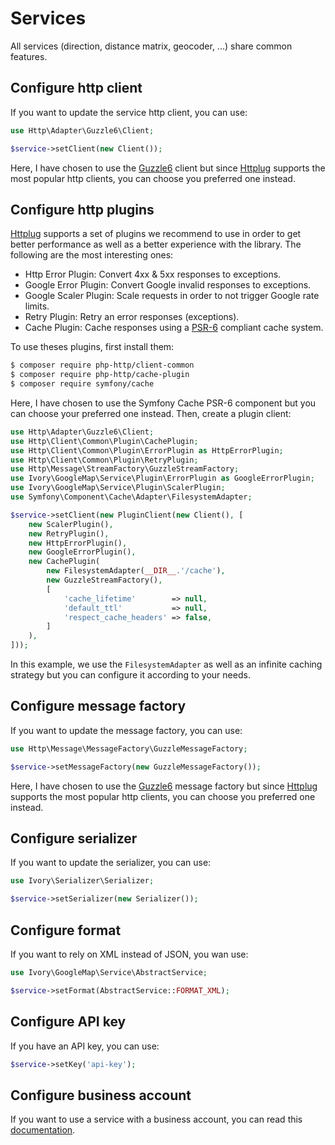# Services

All services (direction, distance matrix, geocoder, ...) share common features.  

## Configure http client

If you want to update the service http client, you can use:

``` php
use Http\Adapter\Guzzle6\Client;

$service->setClient(new Client());
```

Here, I have chosen to use the [Guzzle6](http://docs.guzzlephp.org/en/latest/psr7.html) client but since 
[Httplug](http://httplug.io/) supports the most popular http clients, you can choose you preferred one instead.

## Configure http plugins

[Httplug](http://httplug.io/) supports a set of plugins we recommend to use in order to get better performance as well 
as a better experience with the library. The following are the most interesting ones:

 - Http Error Plugin: Convert 4xx & 5xx responses to exceptions.
 - Google Error Plugin: Convert Google invalid responses to exceptions.
 - Google Scaler Plugin: Scale requests in order to not trigger Google rate limits. 
 - Retry Plugin: Retry an error responses (exceptions).
 - Cache Plugin: Cache responses using a [PSR-6](http://www.php-fig.org/psr/psr-6/) compliant cache system.

To use theses plugins, first install them:

``` bash
$ composer require php-http/client-common
$ composer require php-http/cache-plugin
$ composer require symfony/cache
```

Here, I have chosen to use the Symfony Cache PSR-6 component but you can choose your preferred one instead. 
Then, create a plugin client:

``` php
use Http\Adapter\Guzzle6\Client;
use Http\Client\Common\Plugin\CachePlugin;
use Http\Client\Common\Plugin\ErrorPlugin as HttpErrorPlugin;
use Http\Client\Common\Plugin\RetryPlugin;
use Http\Message\StreamFactory\GuzzleStreamFactory;
use Ivory\GoogleMap\Service\Plugin\ErrorPlugin as GoogleErrorPlugin;
use Ivory\GoogleMap\Service\Plugin\ScalerPlugin;
use Symfony\Component\Cache\Adapter\FilesystemAdapter;

$service->setClient(new PluginClient(new Client(), [
    new ScalerPlugin(),
    new RetryPlugin(),
    new HttpErrorPlugin(),
    new GoogleErrorPlugin(),
    new CachePlugin(
        new FilesystemAdapter(__DIR__.'/cache'),
        new GuzzleStreamFactory(),
        [
            'cache_lifetime'        => null,
            'default_ttl'           => null,
            'respect_cache_headers' => false,
        ]
    ),
]));
```

In this example, we use the `FilesystemAdapter` as well as an infinite caching strategy but you can configure it 
according to your needs. 

## Configure message factory

If you want to update the message factory, you can use:

``` php
use Http\Message\MessageFactory\GuzzleMessageFactory;

$service->setMessageFactory(new GuzzleMessageFactory());
```

Here, I have chosen to use the [Guzzle6](http://docs.guzzlephp.org/en/latest/psr7.html) message factory but since 
[Httplug](http://httplug.io/) supports the most popular http clients, you can choose you preferred one instead.

## Configure serializer

If you want to update the serializer, you can use:

``` php
use Ivory\Serializer\Serializer;

$service->setSerializer(new Serializer());
```

## Configure format

If you want to rely on XML instead of JSON, you wan use:

``` php
use Ivory\GoogleMap\Service\AbstractService;

$service->setFormat(AbstractService::FORMAT_XML);
```

## Configure API key

If you have an API key, you can use:

``` php
$service->setKey('api-key');
```

## Configure business account

If you want to use a service with a business account, you can read this [documentation](/doc/service/business_account.md).
